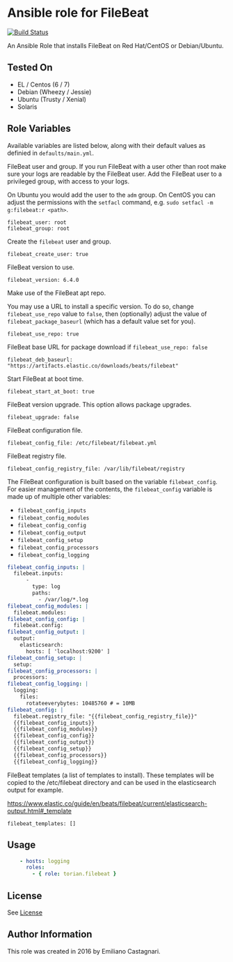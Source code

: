 # Ansible role for FileBeat

[![Build Status](https://travis-ci.org/torian/ansible-role-filebeat.svg)](https://travis-ci.org/torian/ansible-role-filebeat)

An Ansible Role that installs FileBeat on Red Hat/CentOS or Debian/Ubuntu.

## Tested On

  * EL / Centos (6 / 7)
  * Debian (Wheezy / Jessie)
  * Ubuntu (Trusty / Xenial)
  * Solaris

## Role Variables

Available variables are listed below, along with their default values as
definied in `defaults/main.yml`.

FileBeat user and group. If you run FileBeat with a user other than root make
sure your logs are readable by the FileBeat user. Add the FileBeat user to a
privileged group, with access to your logs.

On Ubuntu you would add the user to the `adm` group. On CentOS you can adjust
the permissions with the `setfacl` command, e.g. `sudo setfacl -m g:filebeat:r
<path>`.

    filebeat_user: root
    filebeat_group: root

Create the `filebeat` user and group.

    filebeat_create_user: true

FileBeat version to use.

    filebeat_version: 6.4.0

Make use of the FileBeat apt repo.

You may use a URL to install a specific version. To do so, change 
`filebeat_use_repo` value to `false`, then (optionally) adjust the 
value of `filebeat_package_baseurl` (which has a default value set for you).

    filebeat_use_repo: true

FileBeat base URL for package download if `filebeat_use_repo: false`

    filebeat_deb_baseurl: "https://artifacts.elastic.co/downloads/beats/filebeat"

Start FileBeat at boot time.

    filebeat_start_at_boot: true

FileBeat version upgrade. This option allows package upgrades.

    filebeat_upgrade: false

FileBeat configuration file.

    filebeat_config_file: /etc/filebeat/filebeat.yml

FileBeat registry file.

    filebeat_config_registry_file: /var/lib/filebeat/registry

The FileBeat configuration is built based on the variable `filebeat_config`.
For easier management of the contents, the `filebeat_config` variable is made
up of multiple other variables:

* `filebeat_config_inputs`
* `filebeat_config_modules`
* `filebeat_config_config`
* `filebeat_config_output`
* `filebeat_config_setup`
* `filebeat_config_processors`
* `filebeat_config_logging`

```yaml
filebeat_config_inputs: |
  filebeat.inputs:
      -
        type: log
        paths:
          - /var/log/*.log
filebeat_config_modules: |
  filebeat.modules:
filebeat_config_config: |
  filebeat.config:
filebeat_config_output: |
  output:
    elasticsearch:
      hosts: [ 'localhost:9200' ]
filebeat_config_setup: |
  setup:
filebeat_config_processors: |
  processors:
filebeat_config_logging: |
  logging:
    files:
      rotateeverybytes: 10485760 # = 10MB
filebeat_config: |
  filebeat.registry_file: "{{filebeat_config_registry_file}}"
  {{filebeat_config_inputs}}
  {{filebeat_config_modules}}
  {{filebeat_config_config}}
  {{filebeat_config_output}}
  {{filebeat_config_setup}}
  {{filebeat_config_processors}}
  {{filebeat_config_logging}}

```

FileBeat templates (a list of templates to install).
These templates will be copied to the /etc/filebeat directory
and can be used in the elasticsearch output for example.

https://www.elastic.co/guide/en/beats/filebeat/current/elasticsearch-output.html#_template

    filebeat_templates: []

## Usage
```yaml
    - hosts: logging
      roles:
        - { role: torian.filebeat }
```

## License

See [License](LICENSE)

## Author Information

This role was created in 2016 by Emiliano Castagnari.

